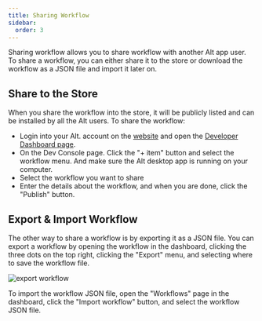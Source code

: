 ```yaml
---
title: Sharing Workflow
sidebar:
  order: 3
---
```


Sharing workflow allows you to share workflow with another Alt app user. To share a workflow, you can either share it to the store or 
download the workflow as a JSON file and import it later on.

## Share to the Store

When you share the workflow into the store, it will be publicly listed and can be installed by all the Alt users. To share the workflow:

- Login into your Alt. account on the [website](https://altdot.app/) and open the [Developer Dashboard page](https://altdot.app/devconsole).
- On the Dev Console page. Click the "+ item" button and select the workflow menu. And make sure the Alt desktop app is running on your computer.
- Select the workflow you want to share
- Enter the details about the workflow, and when you are done, click the "Publish" button.

## Export & Import Workflow

The other way to share a workflow is by exporting it as a JSON file. You can export a workflow by opening the workflow in the dashboard, clicking the three dots on the top right, clicking the "Export" menu, and selecting where to save the workflow file.

![export workflow](@/assets/images/export-workflow.png)

To import the workflow JSON file, open the "Workflows" page in the dashboard, click the "Import workflow" button, and select the workflow JSON file.
